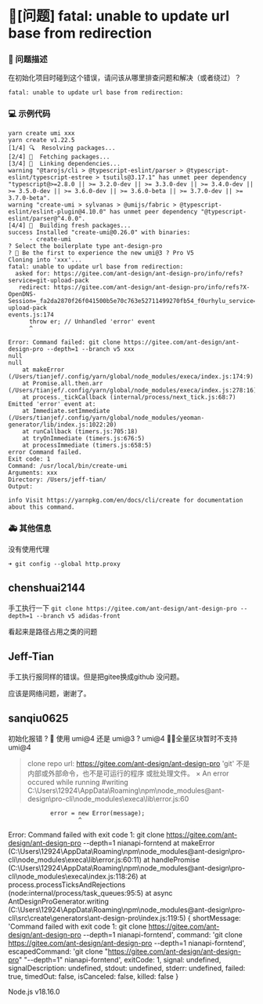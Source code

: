 # 🧐[问题] fatal: unable to update url base from redirection

### 🧐 问题描述

在初始化项目时碰到这个错误，请问该从哪里排查问题和解决（或者绕过）？

```
fatal: unable to update url base from redirection:
```

<!--
详细地描述问题，让大家都能理解
-->

### 💻 示例代码

```
yarn create umi xxx
yarn create v1.22.5
[1/4] 🔍  Resolving packages...
[2/4] 🚚  Fetching packages...
[3/4] 🔗  Linking dependencies...
warning "@tarojs/cli > @typescript-eslint/parser > @typescript-eslint/typescript-estree > tsutils@3.17.1" has unmet peer dependency "typescript@>=2.8.0 || >= 3.2.0-dev || >= 3.3.0-dev || >= 3.4.0-dev || >= 3.5.0-dev || >= 3.6.0-dev || >= 3.6.0-beta || >= 3.7.0-dev || >= 3.7.0-beta".
warning "create-umi > sylvanas > @umijs/fabric > @typescript-eslint/eslint-plugin@4.10.0" has unmet peer dependency "@typescript-eslint/parser@^4.0.0".
[4/4] 🔨  Building fresh packages...
success Installed "create-umi@0.26.0" with binaries:
      - create-umi
? Select the boilerplate type ant-design-pro
? 🧙 Be the first to experience the new umi@3 ? Pro V5
Cloning into 'xxx'...
fatal: unable to update url base from redirection:
  asked for: https://gitee.com/ant-design/ant-design-pro/info/refs?service=git-upload-pack
   redirect: https://gitee.com/ant-design/ant-design-pro/info/refs?X-OpenDNS-Session=_fa2da2870f26f041500b5e70c763e52711499270fb54_f0urhylu_service=git-upload-pack
events.js:174
      throw er; // Unhandled 'error' event
      ^

Error: Command failed: git clone https://gitee.com/ant-design/ant-design-pro --depth=1 --branch v5 xxx
null
null
    at makeError (/Users/tianjef/.config/yarn/global/node_modules/execa/index.js:174:9)
    at Promise.all.then.arr (/Users/tianjef/.config/yarn/global/node_modules/execa/index.js:278:16)
    at process._tickCallback (internal/process/next_tick.js:68:7)
Emitted 'error' event at:
    at Immediate.setImmediate (/Users/tianjef/.config/yarn/global/node_modules/yeoman-generator/lib/index.js:1022:20)
    at runCallback (timers.js:705:18)
    at tryOnImmediate (timers.js:676:5)
    at processImmediate (timers.js:658:5)
error Command failed.
Exit code: 1
Command: /usr/local/bin/create-umi
Arguments: xxx
Directory: /Users/jeff-tian/
Output:

info Visit https://yarnpkg.com/en/docs/cli/create for documentation about this command.

```

<!--
如果你有解决方案，在这里清晰地阐述
-->

### 🚑 其他信息

没有使用代理

```
➜ git config --global http.proxy

```

<!--
如截图等其他信息可以贴在这里
-->

## chenshuai2144

手工执行一下
`git clone https://gitee.com/ant-design/ant-design-pro --depth=1 --branch v5 adidas-front`

看起来是路径占用之类的问题

## Jeff-Tian

手工执行报同样的错误。但是把gitee换成github 没问题。

应该是网络问题，谢谢了。

## sanqiu0625

初始化报错
? 🐂 使用 umi@4 还是 umi@3 ? umi@4
🧎🏻全量区块暂时不支持 umi@4

> clone repo url: https://gitee.com/ant-design/ant-design-pro
> 'git' 不是内部或外部命令，也不是可运行的程序
> 或批处理文件。
> × An error occured while running #writing
> C:\Users\12924\AppData\Roaming\npm\node_modules\@ant-design\pro-cli\node_modules\execa\lib\error.js:60

                error = new Error(message);
                        ^

Error: Command failed with exit code 1: git clone https://gitee.com/ant-design/ant-design-pro --depth=1 nianapi-forntend at makeError (C:\Users\12924\AppData\Roaming\npm\node_modules\@ant-design\pro-cli\node_modules\execa\lib\error.js:60:11)
at handlePromise (C:\Users\12924\AppData\Roaming\npm\node_modules\@ant-design\pro-cli\node_modules\execa\index.js:118:26)
at process.processTicksAndRejections (node:internal/process/task_queues:95:5)
at async AntDesignProGenerator.writing (C:\Users\12924\AppData\Roaming\npm\node_modules\@ant-design\pro-cli\src\create\generators\ant-design-pro\index.js:119:5) {
shortMessage: 'Command failed with exit code 1: git clone https://gitee.com/ant-design/ant-design-pro --depth=1 nianapi-forntend',
command: 'git clone https://gitee.com/ant-design/ant-design-pro --depth=1 nianapi-forntend',
escapedCommand: 'git clone "https://gitee.com/ant-design/ant-design-pro" "--depth=1" nianapi-forntend',
exitCode: 1,
signal: undefined,
signalDescription: undefined,
stdout: undefined,
stderr: undefined,
failed: true,
timedOut: false,
isCanceled: false,
killed: false
}

Node.js v18.16.0
